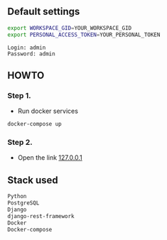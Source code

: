 ## Default settings
```bash
export WORKSPACE_GID=YOUR_WORKSPACE_GID
export PERSONAL_ACCESS_TOKEN=YOUR_PERSONAL_TOKEN
```

```
Login: admin
Password: admin
```

## HOWTO
### Step 1.
 - Run docker services
```bash
docker-compose up
```

### Step 2.
- Open the link [127.0.0.1](127.0.0.1)

## Stack used
```requirements.txt
Python
PostgreSQL
Django
django-rest-framework
Docker
Docker-compose
```
